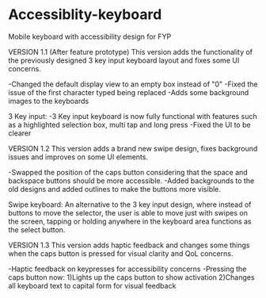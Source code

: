 # Accessiblity-keyboard
Mobile keyboard with accessibility design for FYP

VERSION 1.1 (After feature prototype)
This version adds the functionality of the previously designed 3 key input keyboard layout and fixes some UI concerns.

-Changed the default display view to an empty box instead of "0"
-Fixed the issue of the first character typed being replaced
-Adds some background images to the keyboards

3 Key input:
-3 Key input keyboard is now fully functional with features such as a highlighted selection box, multi tap and long press
-Fixed the UI to be clearer


VERSION 1.2
This version adds a brand new swipe design, fixes background issues and improves on some UI elements.

-Swapped the position of the caps button considering that the space and backspace buttons should be more accessible.
-Added backgrounds to the old designs and added outlines to make the buttons more visible.

Swipe keyboard:
An alternative to the 3 key input design, where instead of buttons to move the selector, the user is able to move just with swipes on the screen, tapping or holding
anywhere in the keyboard area functions as the select button. 


VERSION 1.3
This version adds haptic feedback and changes some things when the caps button is pressed for visual clarity and QoL concerns.

-Haptic feedback on keypresses for accessibility concerns
-Pressing the caps button now: 1)Lights up the caps button to show activation 2)Changes all keyboard text to capital form for visual feedback
